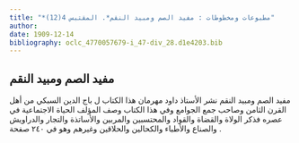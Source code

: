 ```yaml
---
title: "*مطبوعات ومخطوطات : مفيد الصم ومبيد النقم*. المقتبس 4(12)"
author: 
date: 1909-12-14
bibliography: oclc_4770057679-i_47-div_28.d1e4203.bib
---
```




##  مفيد الصم ومبيد النقم 


 مفيد الصم ومبيد النقم  نشر الأستاذ  داود مهرمان  هذا الكتاب ل  باج الدين السبكي  من أهل القرن الثامن وصاحب جمع الجوامع وفي هذا الكتاب وصف المؤلف الحياة الاجتماعية في عصره فذكر الولاة والقضاة والقواد والمحتسبين والمربين والأساتذة والتجار والدراويش والصناع والأطباء والكحالين والحلاقين وغيرهم وهو في  ٢٤٠  صفحة  . 
